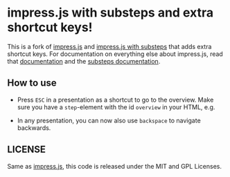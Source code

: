 # impress.js with substeps and extra shortcut keys!

This is a fork of [impress.js][1] and [impress.js with substeps][2] that adds extra shortcut keys. For documentation on everything else about impress.js, read that [documentation][1] and the [substeps documentation][2].

## How to use
* Press `ESC` in a presentation as a shortcut to go to the overview. Make sure you have a `step`-element with the id `overview` in your HTML, e.g.

    <div id="overview" class="step" data-x="-2000" data-y="5000" data-scale="15">
    </div>
    
* In any presentation, you can now also use `backspace` to navigate backwards.

## LICENSE

Same as [impress.js][1], this code is released under the MIT and GPL Licenses.


[1]: https://github.com/bartaz/impress.js
[2]: https://github.com/tehfoo/impress.js